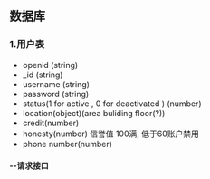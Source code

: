 ## 数据库

### 1.用户表

- openid (string)
- _id (string)
- username (string)
- password (string)
- status(1 for active , 0 for deactivated ) (number)
- location(object)(area buliding floor(?))
- credit(number)
- honesty(number) 信誉值 100满, 低于60账户禁用
- phone number(number)

#### --请求接口



